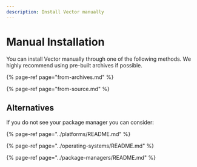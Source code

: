 ```yaml
---
description: Install Vector manually
---
```


# Manual Installation

You can install Vector manually through one of the following methods. We
highly recommend using pre-built archives if possible.

{% page-ref page="from-archives.md" %}

{% page-ref page="from-source.md" %}

## Alternatives

If you do not see your package manager you can consider:

{% page-ref page="../platforms/README.md" %}

{% page-ref page="../operating-systems/README.md" %}

{% page-ref page="../package-managers/README.md" %}




